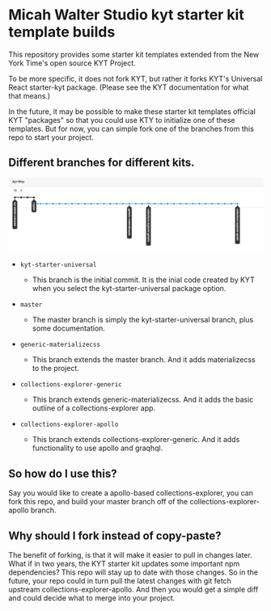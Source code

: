 # Micah Walter Studio kyt starter kit template builds

This repository provides some starter kit templates extended from the New York Time's open source KYT Project.

To be more specific, it does not fork KYT, but rather it forks KYT's Universal React starter-kyt package. (Please see the KYT documentation for what that means.)

In the future, it may be possible to make these starter kit templates official KYT "packages" so that you could use KTY to initialize one of these templates. But for now, you can simple fork one of the branches from this repo to start your project.

## Different branches for different kits.
![graph of repo branches](src/public/readme-diagram-kyt-branches.png "graph of repo branches")

  - `kyt-starter-universal`
    - This branch is the initial commit. It is the inial code created by KYT when you select the kyt-starter-universal package option.

  - `master`
    - The master branch is simply the kyt-starter-universal branch, plus some documentation.

  - `generic-materializecss`
    - This branch extends the master branch. And it adds materializecss to the project.

  - `collections-explorer-generic`
    - This branch extends generic-materializecss. And it adds the basic outline of a collections-explorer app.

  - `collections-explorer-apollo`
    - This branch extends collections-explorer-generic. And it adds functionality to use apollo and graqhql.

## So how do I use this?
Say you would like to create a apollo-based collections-explorer, you can fork this repo, and build your master branch off of the collections-explorer-apollo branch.

## Why should I fork instead of copy-paste?
The benefit of forking, is that it will make it easier to pull in changes later. What if in two years, the KYT starter kit updates some important npm dependencies? This repo will stay up to date with those changes. So in the future, your repo could in turn pull the latest changes with git fetch upstream collections-explorer-apollo. And then you would get a simple diff and could decide what to merge into your project.
